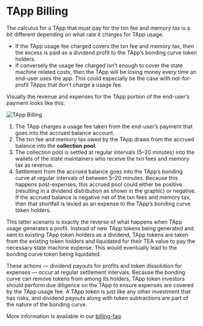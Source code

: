 # TApp Billing
The calculus for a TApp that must pay for the txn fee and memory tax is a bit different depending on what rate it charges for TApp usage.

-   If the TApp usage fee charged covers the txn fee and memory tax, then the excess is paid as a dividend profit to the TApp’s bonding curve token holders.
-   If conversely the usage fee charged isn’t enough to cover the state machine related costs, then the TApp will be losing money every time an end-user uses the app. This could especially be the case with not-for-profit TApps that don’t charge a usage fee.

Visually the revenue and expenses for the TApp portion of the end-user’s payment looks like this:

![TApp Billing](https://user-images.githubusercontent.com/86096370/218186872-384f76cf-4695-4b0f-b9b4-7c5c484f162c.png)

1.  The TApp charges a usage fee taken from the end-user’s payment that goes into the accrued balance account.
2.  The txn fee and memory tax owed by the TApp draws from the accrued balance into the **collection pool**.
3.  The collection pool is settled at regular intervals (5–20 minutes) into the wallets of the state maintainers who receive the txn fees and memory tax as revenue.
4.  Settlement from the accrued balance goes into the TApp’s bonding curve at regular intervals of between 5–20 minutes. Because this happens post-expenses, this accrued pool could either be positive (resulting in a dividend distribution as shown in the graphic) or negative. If the accrued balance is negative net of the txn fees and memory tax, then that shortfall is levied as an expense to the TApp’s bonding curve token holders.

This latter scenario is exactly the reverse of what happens when TApp usage generates a profit. Instead of new TApp tokens being generated and sent to existing TApp token holders as a dividend, TApp tokens are taken from the existing token holders and liquidated for their TEA value to pay the necessary state machine expense. This would eventually lead to the bonding curve token being liquidated.

These actions — dividend payouts for profits and token dissolution for expenses — occur at regular settlement intervals. Because the bonding curve can remove tokens from among its holders, TApp token investors should perform due diligence on the TApp to ensure expenses are covered by the TApp usage fee. A TApp token is just like any other investment that has risks, and dividend payouts along with token subtractions are part of the nature of the bonding curve.

More information is available in our [billing-faq](t-rust/obsidian/_gitbook-dev-docs/030_billing/billing-faq.md).
